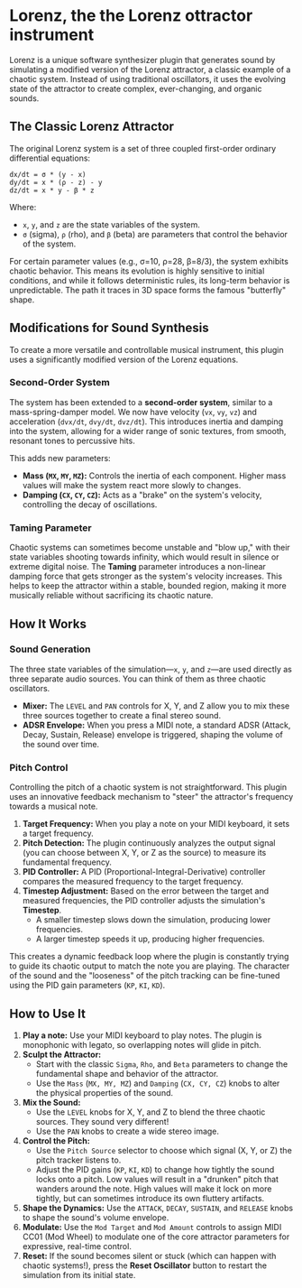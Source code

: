 # Lorenz, the the Lorenz ottractor instrument

Lorenz is a unique software synthesizer plugin that generates sound by simulating a modified version of the Lorenz attractor, a classic example of a chaotic system. Instead of using traditional oscillators, it uses the evolving state of the attractor to create complex, ever-changing, and organic sounds.

## The Classic Lorenz Attractor

The original Lorenz system is a set of three coupled first-order ordinary differential equations:

```
dx/dt = σ * (y - x)
dy/dt = x * (ρ - z) - y
dz/dt = x * y - β * z
```

Where:
*   `x`, `y`, and `z` are the state variables of the system.
*   `σ` (sigma), `ρ` (rho), and `β` (beta) are parameters that control the behavior of the system.

For certain parameter values (e.g., σ=10, ρ=28, β=8/3), the system exhibits chaotic behavior. This means its evolution is highly sensitive to initial conditions, and while it follows deterministic rules, its long-term behavior is unpredictable. The path it traces in 3D space forms the famous "butterfly" shape.

## Modifications for Sound Synthesis

To create a more versatile and controllable musical instrument, this plugin uses a significantly modified version of the Lorenz equations.

### Second-Order System

The system has been extended to a **second-order system**, similar to a mass-spring-damper model. We now have velocity (`vx`, `vy`, `vz`) and acceleration (`dvx/dt`, `dvy/dt`, `dvz/dt`). This introduces inertia and damping into the system, allowing for a wider range of sonic textures, from smooth, resonant tones to percussive hits.

This adds new parameters:
*   **Mass (`MX`, `MY`, `MZ`):** Controls the inertia of each component. Higher mass values will make the system react more slowly to changes.
*   **Damping (`CX`, `CY`, `CZ`):** Acts as a "brake" on the system's velocity, controlling the decay of oscillations.

### Taming Parameter

Chaotic systems can sometimes become unstable and "blow up," with their state variables shooting towards infinity, which would result in silence or extreme digital noise. The **Taming** parameter introduces a non-linear damping force that gets stronger as the system's velocity increases. This helps to keep the attractor within a stable, bounded region, making it more musically reliable without sacrificing its chaotic nature.

## How It Works

### Sound Generation

The three state variables of the simulation—`x`, `y`, and `z`—are used directly as three separate audio sources. You can think of them as three chaotic oscillators.

*   **Mixer:** The `LEVEL` and `PAN` controls for X, Y, and Z allow you to mix these three sources together to create a final stereo sound.
*   **ADSR Envelope:** When you press a MIDI note, a standard ADSR (Attack, Decay, Sustain, Release) envelope is triggered, shaping the volume of the sound over time.

### Pitch Control

Controlling the pitch of a chaotic system is not straightforward. This plugin uses an innovative feedback mechanism to "steer" the attractor's frequency towards a musical note.

1.  **Target Frequency:** When you play a note on your MIDI keyboard, it sets a target frequency.
2.  **Pitch Detection:** The plugin continuously analyzes the output signal (you can choose between X, Y, or Z as the source) to measure its fundamental frequency.
3.  **PID Controller:** A PID (Proportional-Integral-Derivative) controller compares the measured frequency to the target frequency.
4.  **Timestep Adjustment:** Based on the error between the target and measured frequencies, the PID controller adjusts the simulation's **Timestep**.
    *   A smaller timestep slows down the simulation, producing lower frequencies.
    *   A larger timestep speeds it up, producing higher frequencies.

This creates a dynamic feedback loop where the plugin is constantly trying to guide its chaotic output to match the note you are playing. The character of the sound and the "looseness" of the pitch tracking can be fine-tuned using the PID gain parameters (`KP`, `KI`, `KD`).

## How to Use It

1.  **Play a note:** Use your MIDI keyboard to play notes. The plugin is monophonic with legato, so overlapping notes will glide in pitch.
2.  **Sculpt the Attractor:**
    *   Start with the classic `Sigma`, `Rho`, and `Beta` parameters to change the fundamental shape and behavior of the attractor.
    *   Use the `Mass` (`MX, MY, MZ`) and `Damping` (`CX, CY, CZ`) knobs to alter the physical properties of the sound.
3.  **Mix the Sound:**
    *   Use the `LEVEL` knobs for X, Y, and Z to blend the three chaotic sources. They sound very different!
    *   Use the `PAN` knobs to create a wide stereo image.
4.  **Control the Pitch:**
    *   Use the `Pitch Source` selector to choose which signal (X, Y, or Z) the pitch tracker listens to.
    *   Adjust the PID gains (`KP`, `KI`, `KD`) to change how tightly the sound locks onto a pitch. Low values will result in a "drunken" pitch that wanders around the note. High values will make it lock on more tightly, but can sometimes introduce its own fluttery artifacts.
5.  **Shape the Dynamics:** Use the `ATTACK`, `DECAY`, `SUSTAIN`, and `RELEASE` knobs to shape the sound's volume envelope.
6.  **Modulate:** Use the `Mod Target` and `Mod Amount` controls to assign MIDI CC01 (Mod Wheel) to modulate one of the core attractor parameters for expressive, real-time control.
7.  **Reset:** If the sound becomes silent or stuck (which can happen with chaotic systems!), press the **Reset Oscillator** button to restart the simulation from its initial state.
